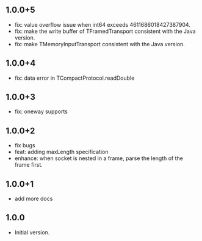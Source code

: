 ## 1.0.0+5
- fix: value overflow issue when int64 exceeds 4611686018427387904.
- fix: make the write buffer of TFramedTransport consistent with the Java version.
- fix: make TMemoryInputTransport consistent with the Java version.

## 1.0.0+4
- fix: data error in TCompactProtocol.readDouble 

## 1.0.0+3
- fix: oneway supports

## 1.0.0+2
- fix bugs 
- feat: adding maxLength specification
- enhance: when socket is nested in a frame, parse the length of the frame first.

## 1.0.0+1
- add more docs

## 1.0.0

- Initial version.
